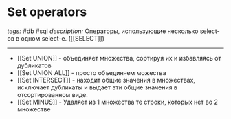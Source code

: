 # Set operators
*tegs:* #db #sql 
*description:* Операторы, использующие несколько select-ов в одном select-е. ([[SELECT]])

---
- [[Set UNION]] - объединяет множества, сортируя их и избавляясь от дубликатов
- [[Set UNION ALL]] - просто объединяем можества
- [[Set INTERSECT]] - находит общие значения в множествах, исключает дубликаты и выдает эти общие значения в отсортированном виде.
- [[Set MINUS]] - Удаляет из 1 множества те строки, которых нет во 2 множестве